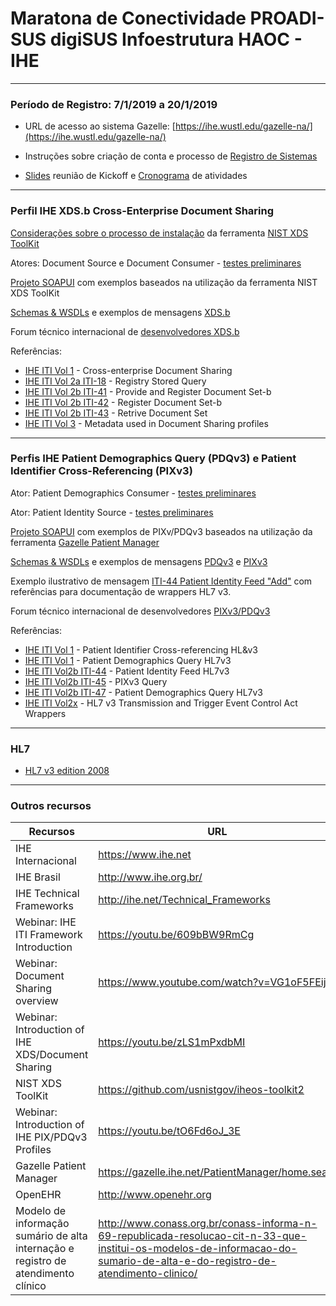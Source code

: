 # Maratona de Conectividade PROADI-SUS digiSUS Infoestrutura HAOC - IHE


-----
### Período de Registro: 7/1/2019 a 20/1/2019


- URL de acesso ao sistema Gazelle: [https://ihe.wustl.edu/gazelle-na/](https://ihe.wustl.edu/gazelle-na/)

- Instruções sobre criação de conta e processo de [Registro de Sistemas](Technical%20Instructions/tech_inst-1.md)

- [Slides](http://www.ihe.org.br/siteWP/connectathon-2019-kickoff/) reunião de Kickoff e [Cronograma](http://www.ihe.org.br/siteWP/connectathon-2019-cronograma/) de atividades

-----

### Perfil IHE XDS.b Cross-Enterprise Document Sharing  


[Considerações sobre o processo de instalação](Technical%20Instructions/tech_inst-2.md) da ferramenta [NIST XDS ToolKit](https://github.com/usnistgov/iheos-toolkit2)

Atores: Document Source e Document Consumer - [testes preliminares](Technical%20Instructions/tech_inst-3.md)

[Projeto SOAPUI](./SOAPUI%20Projects/NIST%20XDS-Toolkit-Examples-soapui-project.xml) com exemplos baseados na utilização da ferramenta NIST XDS ToolKit 

[Schemas & WSDLs](./IHE%20schemas%20&%20wsdls) e exemplos de mensagens [XDS.b](./IHE%20messages%20examples/XDS.b)

Forum técnico internacional de [desenvolvedores XDS.b](https://groups.google.com/forum/#!forum/ihe-xds-implementors)

Referências:  

- [IHE ITI Vol 1](https://www.ihe.net/uploadedFiles/Documents/ITI/IHE_ITI_TF_Vol2b.pdf#page=81) - Cross-enterprise Document Sharing
- [IHE ITI Vol 2a ITI-18](https://www.ihe.net/uploadedFiles/Documents/ITI/IHE_ITI_TF_Vol2a.pdf#page=91) - Registry Stored Query
- [IHE ITI Vol 2b ITI-41](https://www.ihe.net/uploadedFiles/Documents/ITI/IHE_ITI_TF_Vol2b.pdf#page=153) - Provide and Register Document Set-b
- [IHE ITI Vol 2b ITI-42](https://www.ihe.net/uploadedFiles/Documents/ITI/IHE_ITI_TF_Vol2b.pdf#page=164) - Register Document Set-b
- [IHE ITI Vol 2b ITI-43](https://www.ihe.net/uploadedFiles/Documents/ITI/IHE_ITI_TF_Vol2b.pdf#page=175) - Retrive Document Set
- [IHE ITI Vol 3](https://www.ihe.net/uploadedFiles/Documents/ITI/IHE_ITI_TF_Vol3.pdf#page=4) - Metadata used in Document Sharing profiles

-----

### Perfis IHE Patient Demographics Query (PDQv3) e Patient Identifier Cross-Referencing (PIXv3)

Ator: Patient Demographics Consumer - [testes preliminares](Technical%20Instructions/tech_inst-4.md)

Ator: Patient Identity Source - [testes preliminares](Technical%20Instructions/tech_inst-5.md)

[Projeto SOAPUI](./SOAPUI%20Projects/Gazelle-Patient-Manager-examples-soapui-project.xml) com exemplos de PIXv/PDQv3 baseados na utilização da ferramenta [Gazelle Patient Manager](https://gazelle.ihe.net/PatientManager/home.seam) 

[Schemas & WSDLs](./IHE%20schemas%20&%20wsdls) e exemplos de mensagens [PDQv3](./IHE%20messages%20examples/PDQV3) e [PIXv3](./IHE%20messages%20examples/PIXV3) 

Exemplo ilustrativo de mensagem [ITI-44 Patient Identity Feed "Add"](Technical%20Instructions/media/image23.png) com referências para documentação de wrappers HL7 v3.

Forum técnico internacional de desenvolvedores [PIXv3/PDQv3](https://groups.google.com/forum/#!forum/ihe_pix_pdq_testing)

Referências:

- [IHE ITI Vol 1](https://www.ihe.net/uploadedFiles/Documents/ITI/IHE_ITI_TF_Vol1.pdf#page=231) - Patient Identifier Cross-referencing HL&v3
- [IHE ITI Vol 1](https://www.ihe.net/uploadedFiles/Documents/ITI/IHE_ITI_TF_Vol1.pdf#page=236) - Patient Demographics Query HL7v3
- [IHE ITI Vol2b ITI-44](https://www.ihe.net/uploadedFiles/Documents/ITI/IHE_ITI_TF_Vol2b.pdf#page=192) - Patient Identity Feed HL7v3
- [IHE ITI Vol2b ITI-45](https://www.ihe.net/uploadedFiles/Documents/ITI/IHE_ITI_TF_Vol2b.pdf#page=217) - PIXv3 Query
- [IHE ITI Vol2b ITI-47](https://www.ihe.net/uploadedFiles/Documents/ITI/IHE_ITI_TF_Vol2b.pdf#page=245) - Patient Demographics Query HL7v3
- [IHE ITI Vol2x](https://www.ihe.net/uploadedFiles/Documents/ITI/IHE_ITI_TF_Vol2x.pdf#page=59) - HL7 v3 Transmission and Trigger Event Control Act
Wrappers

-----

### HL7

- [HL7 v3 edition 2008](./HL7v3%20Edition2008%20cd)

-----

### Outros recursos

Recursos | URL
---------|-----
IHE Internacional | https://www.ihe.net 
IHE Brasil | http://www.ihe.org.br/ 
IHE Technical Frameworks | http://ihe.net/Technical_Frameworks 
Webinar: IHE ITI Framework Introduction | https://youtu.be/609bBW9RmCg 
Webinar: Document Sharing overview | https://www.youtube.com/watch?v=VG1oF5FEijY  
Webinar: Introduction of IHE XDS/Document Sharing | https://youtu.be/zLS1mPxdbMI
NIST XDS ToolKit | https://github.com/usnistgov/iheos-toolkit2
Webinar: Introduction of IHE PIX/PDQv3 Profiles | https://youtu.be/tO6Fd6oJ_3E 
Gazelle Patient Manager | https://gazelle.ihe.net/PatientManager/home.seam
OpenEHR | http://www.openehr.org 
Modelo de informação sumário de alta internação e registro de atendimento clínico | http://www.conass.org.br/conass-informa-n-69-republicada-resolucao-cit-n-33-que-institui-os-modelos-de-informacao-do-sumario-de-alta-e-do-registro-de-atendimento-clinico/ 



